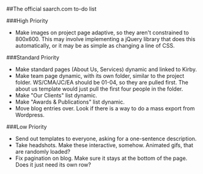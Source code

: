 ##The official saarch.com to-do list

###High Priority
-	Make images on project page adaptive, so they aren't constrained to 800x600. This may involve implementing a jQuery library that does this automatically, or it may be as simple as changing a line of CSS.

###Standard Priority
-	Make standard pages (About Us, Services) dynamic and linked to Kirby.
-	Make team page dynamic, with its own folder, similar to the project folder. WS/CMA/JC/EA should be 01-04, so they are pulled first. The about us template would just pull the first four people in the folder.
-	Make "Our Clients" list dynamic.
-	Make "Awards & Publications" list dynamic.
-	Move blog entries over. Look if there is a way to do a mass export from Wordpress.

###Low Priority
-	Send out templates to everyone, asking for a one-sentence description.
-	Take headshots. Make these interactive, somehow. Animated gifs, that are randomly loaded?
-	Fix pagination on blog. Make sure it stays at the bottom of the page. Does it just need its own row?